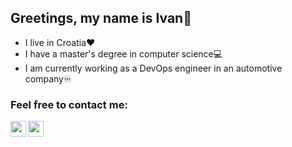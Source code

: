 ## Greetings, my name is Ivan🤟

- I live in Croatia❤️
- I have a master's degree in computer science💻
- I am currently working as a DevOps engineer in an automotive company♾

### Feel free to contact me:

[<img align="left" width="25px" src="https://cdn.jsdelivr.net/npm/simple-icons@v3/icons/linkedin.svg" />][linkedin]
[<img align="left" width="25px" src="https://cdn.jsdelivr.net/npm/simple-icons@v3/icons/discord.svg" />][discord]

<br />
<br />

[linkedin]: https://www.linkedin.com/in/ivan-ko%C5%BEul-05b3111a2/
[discord]: https://discordapp.com/users/414802681530417153


<!---
Kozulko1/Kozulko1 is a ✨ special ✨ repository because its `README.md` (this file) appears on your GitHub profile.
You can click the Preview link to take a look at your changes.
--->

